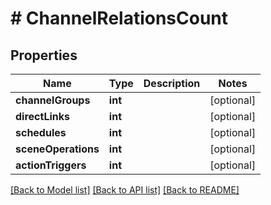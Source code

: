 # # ChannelRelationsCount

## Properties

Name | Type | Description | Notes
------------ | ------------- | ------------- | -------------
**channelGroups** | **int** |  | [optional]
**directLinks** | **int** |  | [optional]
**schedules** | **int** |  | [optional]
**sceneOperations** | **int** |  | [optional]
**actionTriggers** | **int** |  | [optional]

[[Back to Model list]](../../README.md#models) [[Back to API list]](../../README.md#endpoints) [[Back to README]](../../README.md)
